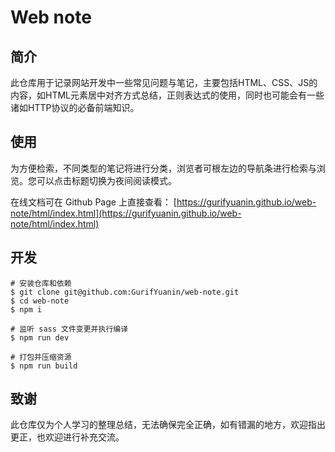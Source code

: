 # Web note

## 简介

此仓库用于记录网站开发中一些常见问题与笔记，主要包括HTML、CSS、JS的内容，如HTML元素居中对齐方式总结，正则表达式的使用，同时也可能会有一些诸如HTTP协议的必备前端知识。

## 使用

为方便检索，不同类型的笔记将进行分类，浏览者可根左边的导航条进行检索与浏览。您可以点击标题切换为夜间阅读模式。

在线文档可在 Github Page 上直接查看：
[https://gurifyuanin.github.io/web-note/html/index.html](https://gurifyuanin.github.io/web-note/html/index.html)
             
## 开发

```shell
# 安装仓库和依赖
$ git clone git@github.com:GurifYuanin/web-note.git
$ cd web-note
$ npm i

# 监听 sass 文件变更并执行编译
$ npm run dev

# 打包并压缩资源
$ npm run build
```

## 致谢

 此仓库仅为个人学习的整理总结，无法确保完全正确，如有错漏的地方，欢迎指出更正，也欢迎进行补充交流。